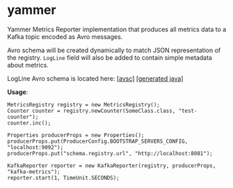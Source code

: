 yammer
==========

Yammer Metrics Reporter implementation that produces all metrics data to a Kafka topic encoded as Avro messages.

Avro schema will be created dynamically to match JSON representation of the registry. `LogLine` field will also be added to contain simple metadata about metrics.

LogLine Avro schema is located here: [[avsc]](https://github.com/stealthly/java-kafka/blob/master/avro/src/main/avro/logline.avsc) [[generated java]](https://github.com/stealthly/java-kafka/blob/master/avro/src/main/java/ly/stealth/avro/LogLine.java)
      
**Usage**:

```
MetricsRegistry registry = new MetricsRegistry();
Counter counter = registry.newCounter(SomeClass.class, "test-counter");
counter.inc();

Properties producerProps = new Properties();
producerProps.put(ProducerConfig.BOOTSTRAP_SERVERS_CONFIG, "localhost:9092");
producerProps.put("schema.registry.url", "http://localhost:8081");

KafkaReporter reporter = new KafkaReporter(registry, producerProps, "kafka-metrics");
reporter.start(1, TimeUnit.SECONDS);
```